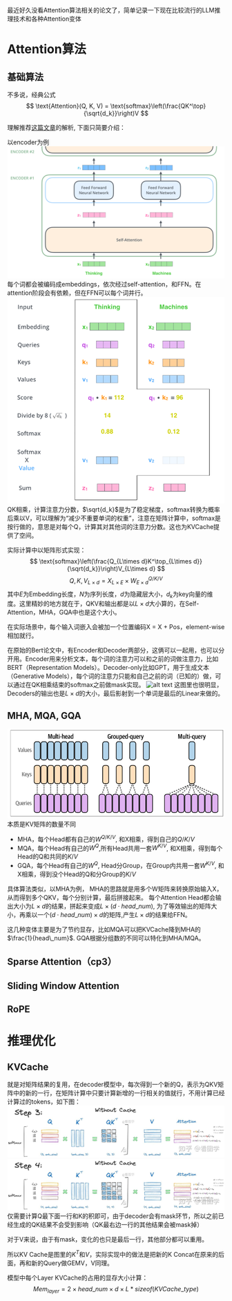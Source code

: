 最近好久没看Attention算法相关的论文了，简单记录一下现在比较流行的LLM推理技术和各种Attention变体
# Attention算法
## 基础算法
不多说，经典公式
$$
\text{Attention}(Q, K, V) = \text{softmax}\left(\frac{QK^\top}{\sqrt{d_k}}\right)V
$$

理解推荐[这篇文章](https://jalammar.github.io/illustrated-transformer/)的解析, 下面只简要介绍：

以encoder为例
![alt text](image-1.png)
每个词都会被编码成embeddings，依次经过self-attention，和FFN。在attention阶段会有依赖，但在FFN可以每个词并行。
![alt text](image.png)
QK相乘，计算注意力分数，$\sqrt{d_k}$是为了稳定梯度，softmax转换为概率后乘以V，可以理解为“减少不重要单词的权重”，注意在矩阵计算中，softmax是按行做的，意思是对每个Q，计算其对其他词的注意力分数。这也为KVCache提供了空间。

实际计算中以矩阵形式实现：
$$
\text{softmax}\left(\frac{Q_{L\times d}K^\top_{L\times d}}{\sqrt{d_k}}\right)V_{L\times d}
$$
$$
Q, K, V_{L\times d} = X_{L\times E} \times W^{Q/K/V}_{E\times d}
$$
其中$E$为Embedding长度，$N$为序列长度，$d$为隐藏层大小，$d_k$为key向量的维度。这里精妙的地方就在于，QKV和输出都是以$L \times d$大小算的，在Self-Attention，MHA，GQA中也是这个大小。

在实际场景中，每个输入词嵌入会被加一个位置编码X = X + Pos，element-wise相加就行。

在原始的Bert论文中，有Encoder和Decoder两部分，这俩可以一起用，也可以分开用。Encoder用来分析文本，每个词的注意力可以和之前的词做注意力，比如BERT（Representation Models）。Decoder-only比如GPT，用于生成文本（Generative Models），每个词的注意力只能和自己之前的词（已知的）做，可以通过在QK相乘结束的softmax之前做mask实现。
![alt text](https://jalammar.github.io/images/t/transformer_decoding_2.gif)
这图里也很明显，Decoders的输出也是$L \times d$的大小，最后影射到一个单词是最后的Linear来做的。

## MHA, MQA, GQA
![alt text](image-5.png)
本质是KV矩阵的数量不同
- MHA，每个Head都有自己的$W^{Q/K/V}$, 和X相乘，得到自己的$Q/K/V$
- MQA，每个Head有自己的$W^Q$,所有Head共用一套$W^{K/V}$, 和X相乘，得到每个Head的Q和共同的$K/V$
- GQA，每个Head有自己的$W^Q$, Head分Group，在Group内共用一套$W^{K/V}$, 和X相乘，得到没个Head的Q和分Group的$K/V$

具体算法类似，以MHA为例，
MHA的思路就是用多个W矩阵来转换原始输入X，从而得到多个QKV，每个分别计算，最后拼接起来。
每个Attention Head都会输出大小为$L \times d$的结果，拼起来变成$L \times (d\cdot head\_num)$, 为了等效输出的矩阵大小，再乘以一个$(d\cdot head\_num) \times d$的矩阵,产生$L \times d$的结果给FFN。

这几种变体主要是为了节约显存，比如MQA可以把KVCache降到MHA的$\frac{1}{head\_num}$. GQA根据分组数的不同可以特化到MHA/MQA。
## Sparse Attention（cp3）
## Sliding Window Attention
## RoPE



# 推理优化
## KVCache
就是对矩阵结果的复用，在decoder模型中，每次得到一个新的Q，表示为QKV矩阵中的新的一行，在矩阵计算中只要计算新增的一行相关的值就行，不用计算已经计算过的tokens，如下图：
![alt text](image-3.png)
![](image-4.png)
仅需要计算Q最下面一行和K的积即可，由于decoder会有mask环节，所以之前已经生成的QK结果不会受到影响（QK最右边一行的其他结果会被mask掉）

对于V来说，由于有mask，变化的也只是最后一行，其他部分都可以重用。

所以KV Cache是图里的$K^T$和$V$，实际实现中的做法是把新的K Concat在原来的后面，再和新的Query做GEMV，V同理。

模型中每个Layer KVCache的占用的显存大小计算：
$$
Mem_{layer} = 2\times head\_num \times d \times L * sizeof(KVCache\_type)
$$


